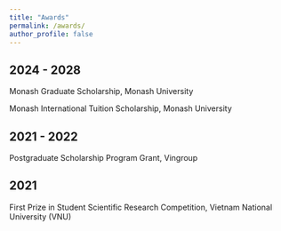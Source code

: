 ```yaml
---
title: "Awards"
permalink: /awards/
author_profile: false
---
```


<!-- 
<style>
  /* Create two equal columns that floats next to each other */
  .time {
    float: left;
    max-width: 120px;
    width: 20%;
  }

  .award {
    float: left;
    width: 80%;
  }

  /* Clear floats after the columns */
  .row:after {
    content: "";
    display: table;
    clear: both;
  }

  /* Responsive layout - makes the two columns stack on top of each other instead of next to each other */
  @media screen and (max-width: 600px) {
    .column {
      width: 100%;
    }

    .time > p {
      font-size: 0.8em;
      margin-bottom: 0;
    }
  }
</style>

<div class="row">
  <div class="column time">
    <p>2024-2028</p>
  </div>
  <div class="column award">
    <p>Monash Graduate Scholarship, Monash University</p>
    <p>Monash International Tuition Scholarship, Monash University</p>
  </div>
</div> 
-->

## 2024 - 2028

Monash Graduate Scholarship, Monash University

Monash International Tuition Scholarship, Monash University

## 2021 - 2022

Postgraduate Scholarship Program Grant, Vingroup

## 2021

First Prize in Student Scientific Research Competition, Vietnam National University (VNU)